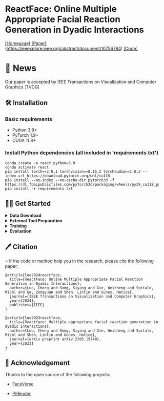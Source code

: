 # ReactFace: Online Multiple Appropriate Facial Reaction Generation in Dyadic Interactions


[[Homepage]](xxxxxxxx)  [[Paper]](https://arxiv.org/pdf/2305.15748)(https://ieeexplore.ieee.org/abstract/document/10756784) [[Code]](https://github.com/lingjivoo/ReactFace)


📢 News
=
Our paper is accepted by IEEE Transactions on Visualization and Computer Graphics (TVCG)


## 🛠️ Installation

### Basic requirements

- Python 3.8+ 
- PyTorch 1.9+
- CUDA 11.8+

### Install Python dependencies (all included in 'requirements.txt')

```shell
conda create -n react python=3.9
conda activate react
pip install torch==2.0.1 torchvision==0.15.2 torchaudio==2.0.2 --index-url https://download.pytorch.org/whl/cu118
pip install --no-index --no-cache-dir pytorch3d -f https://dl.fbaipublicfiles.com/pytorch3d/packaging/wheels/py39_cu118_pyt201/download.html
pip install -r requirements.txt
```

## 👨‍🏫 Get Started 
<details><summary> <b> Data Download</b> </summary>
<p>

- The REACT 2023/REACT 2024 Multimodal Challenge Dataset is a compilation of recordings from the following three publicly available datasets for studying dyadic interactions: [NOXI](https://dl.acm.org/doi/10.1145/3136755.3136780), and [RECOLA](https://ieeexplore.ieee.org/document/6553805).


- Participants can apply for the data at REACT 2023 [Homepage](https://sites.google.com/cam.ac.uk/react2023/home) or REACT 2024 [Homepage](https://sites.google.com/cam.ac.uk/react2024).


**Data organization (`data/`) is listed below:**
```data/partition/modality/site/chat_index/person_index/clip_index/actual_data_files```
The example of data structure.
```
data
├── test
├── val
├── train
   ├── Video_files
       ├── NoXI
           ├── 010_2016-03-25_Paris
               ├── Expert_video
               ├── Novice_video
                   ├── 1
                       ├── 1.png
                       ├── ....
                       ├── 751.png
                   ├── ....
           ├── ....
       ├── RECOLA
   ├── Audio_files
       ├── NoXI
       ├── RECOLA
           ├── group-1
               ├── P25 
               ├── P26
                   ├── 1.wav
                   ├── ....
           ├── group-2
           ├── group-3
   ├── Emotion
       ├── NoXI
       ├── RECOLA
           ├── group-1
               ├── P25 
               ├── P26
                   ├── 1.csv
                   ├── ....
           ├── group-2
           ├── group-3
   ├── 3D_FV_files
       ├── NoXI
       ├── RECOLA
           ├── group-1
               ├── P25 
               ├── P26
                   ├── 1.npy
                   ├── ....
           ├── group-2
           ├── group-3
            
```
 
- The task is to predict one role's reaction ('Expert' or 'Novice',  'P25' or 'P26'....) to the other ('Novice' or 'Expert',  'P26' or 'P25'....).
- 3D_FV_files involve extracted 3DMM coefficients (including expression (52 dim), angle (3 dim) and translation (3 dim) coefficients.
- The frame rate of processed videos in each site is 25 (fps = 25), height = 256, width = 256. And each video clip has 751 frames (about 30s), The samping rate of audio files is 44100. 
- The csv files for baseline training and validation dataloader are now avaliable at 'data/train.csv', 'data/val.csv' and 'data/test.csv'.
 
 
</p>
</details>



<details><summary> <b> External Tool Preparation </b> </summary>
<p>

We use 3DMM coefficients to represent a 3D listener or speaker, and for further 3D-to-2D frame rendering. 
 
The baselines leverage [3DMM model](https://github.com/LizhenWangT/FaceVerse) to extract 3DMM coefficients, and render 3D facial reactions.  

- You should first download 3DMM (FaceVerse version 2 model) at this [page](https://github.com/LizhenWangT/FaceVerse) 
 
  and then put it in the folder (`external/FaceVerse/data/`).
 
  We provide our extracted 3DMM coefficients (which are used for our baseline visualisation) at [Google Drive] (https://drive.google.com/drive/folders/1RrTytDkkq520qUUAjTuNdmS6tCHQnqFu). 

  We also provide the mean_face, std_face and reference_full of 3DMM coefficients at [Google Drive](https://drive.google.com/drive/folders/1uVOOJzY3p2XjDESwH4FCjGO8epO7miK4). Please put them in the folder (`external/FaceVerse/`).

 
Then, we use a 3D-to-2D tool [PIRender](https://github.com/RenYurui/PIRender) to render final 2D facial reaction frames.
 
- We re-trained the PIRender, and the well-trained model is provided at the [checkpoint](https://drive.google.com/drive/folders/1Ys1u0jxVBxrmQZrcrQbm8tagOPNxrTUA). Please put it in the folder (`external/PIRender/`).
   
</p>
</details>



<details><summary> <b> Training </b>  </summary>
<p>

- Running the following shell can start training ReactFace:
 ```shell
python train.py   --batch-size 8 --window-size 64  --momentum 0.1  --gpu-ids 0  -lr 0.00002   -e 200  -j 4  --sm-p 10  --kl-p 0.00001  --div-p 100  --rendering --outdir results/train-reactface  
 ```

</p>
</details>


<details><summary> <b> Evaluation </b>  </summary>
<p>

- Running the following shell can evaluate trained ReactFace:
 ```shell
python evaluate.py  --split test  --batch-size 16  --window-size 8  --momentum 0.9  --gpu-ids 0   -j 4  --outdir results/eval --resume results/training-reactface/best_checkpoint.pth
 ```

</p>
</details>


## 🖊️ Citation
=
if the code or method help you in the research, please cite the following paper:
```
@article{luo2024reactface,
  title={ReactFace: Online Multiple Appropriate Facial Reaction Generation in Dyadic Interactions},
  author={Luo, Cheng and Song, Siyang and Xie, Weicheng and Spitale, Micol and Ge, Zongyuan and Shen, Linlin and Gunes, Hatice},
  journal={IEEE Transactions on Visualization and Computer Graphics},
  year={2024},
  publisher={IEEE}
}

@article{luo2023reactface,
  title={Reactface: Multiple appropriate facial reaction generation in dyadic interactions},
  author={Luo, Cheng and Song, Siyang and Xie, Weicheng and Spitale, Micol and Shen, Linlin and Gunes, Hatice},
  journal={arXiv preprint arXiv:2305.15748},
  year={2023}
}
```


## 🤝 Acknowledgement
Thanks to the open source of the following projects:

- [FaceVerse](https://github.com/LizhenWangT/FaceVerse) &#8194;

- [PIRender](https://github.com/RenYurui/PIRender) &#8194;



